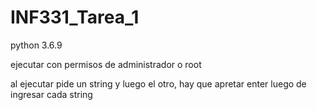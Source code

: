 # INF331_Tarea_1

python 3.6.9

ejecutar con permisos de administrador o root

al ejecutar pide un string y luego el otro, hay que apretar enter luego de ingresar cada string
